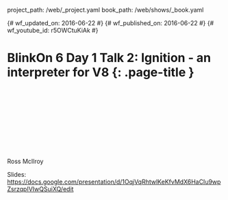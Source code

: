 project_path: /web/_project.yaml book_path: /web/shows/_book.yaml

{# wf_updated_on: 2016-06-22 #} {# wf_published_on: 2016-06-22 #} {# wf_youtube_id: r5OWCtuKiAk #}

# BlinkOn 6 Day 1 Talk 2: Ignition - an interpreter for V8 {: .page-title }

<div class="video-wrapper">
  <iframe class="devsite-embedded-youtube-video" data-video-id="r5OWCtuKiAk"
          data-autohide="1" data-showinfo="0" frameborder="0" allowfullscreen>
  </iframe>
</div>

Ross McIlroy

Slides: https://docs.google.com/presentation/d/1OqjVqRhtwlKeKfvMdX6HaCIu9wpZsrzqpIVIwQSuiXQ/edit